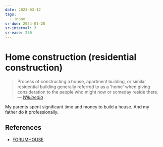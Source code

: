 ```yaml
---
date: 2023-03-12
tags:
  - inbox
sr-due: 2024-01-28
sr-interval: 3
sr-ease: 250
---
```

# Home construction (residential construction)

> Process of constructing a house, apartment building, or similar residential
> building generally referred to as a 'home' when giving consideration to the
> people who might now or someday reside there.\
> — <cite>[Wikipedia](https://en.wikipedia.org/wiki/Home_construction)</cite>

My parents spent significant time and money to build a house. And my father do
it professionally.

## References

- [FORUMHOUSE](https://www.forumhouse.ru/)
